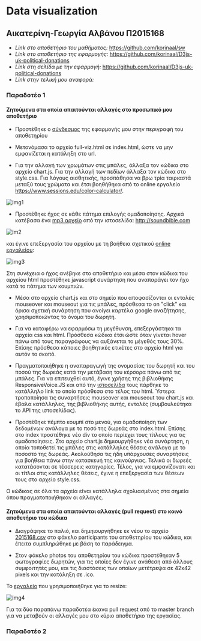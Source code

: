 # Data visualization

## Αικατερίνη-Γεωργία Αλβάνου Π2015168

* *Link στο αποθετήριο του μαθήματος:* https://github.com/korinaal/sw
* *Link στο αποθετήριο της εφαρμογής:* https://github.com/korinaal/D3js-uk-political-donations
* *Link στη σελίδα με την εφαρμογή:* https://github.com/korinaal/D3js-uk-political-donations
* *Link στην τελική μου αναφορά:*

### Παραδοτέο 1 

#### Ζητούμενα στα οποία απαιτούνται αλλαγές στο προσωπικό μου αποθετήριο

* Προστέθηκε ο [σύνδεσμος](https://github.com/korinaal/D3js-uk-political-donations) της εφαρμογής μου στην περιγραφή του αποθετηρίου

* Μετονόμασα το αρχείο full-viz.html σε index.html, ώστε να μην εμφανίζεται η κατάληξη στο url.

* Για την αλλαγή των χρωμάτων στις μπάλες, άλλαξα τον κώδικα στο αρχείο chart.js. Για την αλλαγή των πεδίων άλλαξα τον κώδικα στο style.css. Για λόγους αισθητικής, προσπάθησα να βρω τρία ταιριαστά μεταξύ τους χρώματα και έτσι βοηθήθηκα από το online εργαλείο https://www.sessions.edu/color-calculator/.

![img1](https://user-images.githubusercontent.com/22644422/43684080-26da5cf0-98a2-11e8-8484-5f21830194f6.png)

* Προστέθηκε ήχος σε κάθε πάτημα επιλογής ομαδοποίησης. Αρχικά κατέβασα ένα [mp3 αρχείο](https://github.com/korinaal/D3js-uk-political-donations/blob/gh-pages/click.mp3) από την ιστοσελίδα: http://soundbible.com

![im2](https://user-images.githubusercontent.com/22644422/43686172-282df904-98ca-11e8-8c85-be488f7de11d.png)

και έγινε επεξεργασία του αρχείου με τη βοήθεια σχετικού [online εργαλείου](https://audiotrimmer.com/):

![img3](https://user-images.githubusercontent.com/22644422/43686173-2d293cf2-98ca-11e8-9306-55c73f294f60.png)

Στη συνέχεια ο ήχος ανέβηκε στο αποθετήριο και μέσα στον κώδικα του αρχείου html προστέθηκε javascript συνάρτηση που αναπαράγει τον ήχο κατά το πάτημα των κουμπιών.

* Mέσα στο αρχείο chart.js και στο σημείο που αποφασίζονται οι εντολές mouseover και mouseout για τις μπάλες, πρόσθεσα το on "click" και όρισα σχετική συνάρτηση που ανοίγει καρτέλα google αναζήτησης, χρησιμοποιώντας το όνομα του δωρητή. 

* Για να καταφέρω να εφαρμόσω τη μεγέθυνση, επεξεργάστηκα τα αρχεία css και html. Πρόσθεσα κώδικα έτσι ώστε όταν γίνεται hover πάνω από τους παραγράφους να αυξάνεται το μέγεθός τους 30%. Επίσης πρόσθεσα κάποιες βοηθητικές ετικέτες στο αρχείο html για αυτόν το σκοπό. 

* Πραγματοποιήθηκε η αναπαραγωγή της ονομασίας του δωρητή και του ποσού της δωρεάς κατά την μετάβαση του κέρσορα πάνω από τις μπάλες.
Για να επιτευχθεί αυτό, έγινε χρήσης της βιβλιοθήκης ResponsiveVoice.JS και από την [ιστοσελίδα](https://responsivevoice.org/) τους πάρθηκε το κατάλληλο link το οποίο πρόσθεσα στο τέλος του html. Ύστερα τροποποίησα τις συναρτήσεις mouseover και mouseout του chart.js και έβαλα κατάλληλες, της βιβλιοθήκης αυτής, εντολές (συμβουλεύτηκα το API της ιστοσελίδας).

* Προστέθηκε πέμπτο κουμπί στο μενού, για ομαδοποίηση των δεδομένων ανάλογα με το ποσό της δωρεάς στο index.html. Επίσης στο index προστέθηκε νέο div το οποίο περίεχει τους τίτλους για τις ομαδοποίησεις. 
Στο αρχείο chart.js δημιουργήθηκε νέα συνάρτηση, η οποία τοποθετεί τις μπάλες στις κατάλληλες θέσεις ανάλογα με το ποσοστό της δωρεάς. Ακολούθησα τις ήδη υπάρχουσες συναρτήσεις για βοήθεια πάνω στην κατασκευή της καινούργιας. Τελικά οι δωρεές κατατάσονται σε τέσσερεις κατηγορίες.
Τέλος, για να εμφανίζονατι και οι τίτλοι στις κατάλληλες θέσεις, έγινε η επεξεργασία των θέσεων τους στο αρχείο style.css.


 Ο κώδικας σε όλα τα αρχεία είναι κατάλληλα σχολιασμένος στα σημεία όπου πραγματοποιήθηκαν οι αλλαγές.

#### Ζητούμενα στα οποία απαιτούνται αλλαγές (pull request) στο κοινό αποθετήριο του κώδικα

* Διαγράφηκε το παλιό, και δημηιουργήθηκε εκ νέου το αρχείο [2015168.csv](https://github.com/korinaal/D3js-uk-political-donations/blob/master/participants/2015168.csv) στο φάκελο participants του αποθετηρίου του κώδικα, και έπειτα συμπληρώθηκε με βάση το παράδειγμα.

* Στον φάκελο photos του αποθετηρίου του κώδικα προστέθηκαν 5 φωτογραφίες δωρητών, για τις οποίες δεν έγινε ανάθεση από άλλους συμφοιτητές μου, και τις διαστάσεις των οποίων μετέτρεψα σε 42x42 pixels και την κατάληξη σε .ico.

To [εργαλείο](http://resizeimage.net/) που χρησιμοποιήθηκε για το resize: 

![img4](https://user-images.githubusercontent.com/22644422/43687388-f86358a0-98dc-11e8-979b-b9836b7963c1.png)


Για τα δύο παραπάνω παραδοτέα έκανα pull request από το master branch για να μεταβούν οι αλλαγές μου στο κύριο αποθετήριο της εργασίας.



### Παραδοτέο 2
